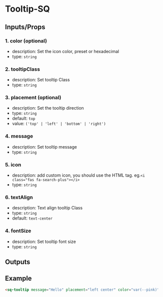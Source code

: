 # Tooltip-SQ

## Inputs/Props

### 1. color (optional)

- description: Set the icon color, preset or hexadecimal
- type: `string`

### 2. tooltipClass

- description: Set tooltip Class
- type: `string`

### 3. placement (optional)

- description: Set the tooltip direction
- type: `string`
- default: `top`
- value: `('top' | 'left' | 'bottom' | 'right')`

### 4. message

- description: Set tooltip message
- type: `string`

### 5. icon

- description: add custom icon, you should use the HTML tag. eg.`<i class="fas fa-search-plus"></i>`
- type: `string`

### 6. textAlign

- description: Text align tooltip Class
- type: `string`
- default: `text-center`

### 4. fontSize

- description: Set tooltip font size
- type: `string`

## Outputs

## Example

```html
<sq-tooltip message="Hello" placement="left center" color="var(--pink)"></sq-tooltip>
```

